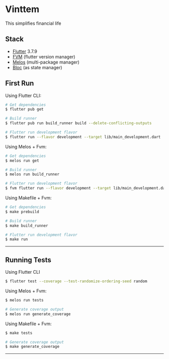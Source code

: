 # Vinttem

This simplifies financial life


## Stack
- [Flutter](https://docs.flutter.dev/release/release-notes) 3.7.9
- [FVM](https://fvm.app/) (flutter version manager)
- [Melos](https://melos.invertase.dev/) (multi-package manager)
- [Bloc](https://bloclibrary.dev/) (as state manager)

## First Run

Using Flutter CLI:
```sh
# Get dependencies
$ flutter pub get

# Build runner
$ flutter pub run build_runner build --delete-conflicting-outputs

# Flutter run development flavor
$ flutter run --flavor development --target lib/main_development.dart
```

Using Melos + Fvm:
```sh
# Get dependencies
$ melos run get

# Build runner
$ melos run build_runner

# Flutter run development flavor
$ fvm flutter run --flavor development --target lib/main_development.dart
```

Using Makefile + Fvm:
```sh
# Get dependencies
$ make prebuild

# Build runner
$ make build_runner

# Flutter run development flavor
$ make run
```
---

## Running Tests

Using Flutter CLI
```sh
$ flutter test --coverage --test-randomize-ordering-seed random
```

Using Melos + Fvm:
```sh
$ melos run tests

# Generate coverage output
$ melos run generate_coverage
```

Using Makefile + Fvm:
```sh
$ make tests

# Generate coverage output
$ make generate_coverage
```
---
